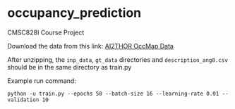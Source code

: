 # occupancy_prediction
CMSC828I Course Project

Download the data from this link: [AI2THOR OccMap Data](https://obj.umiacs.umd.edu/shareddata/AI2THOROccMapData.zip)

After unzipping, the `inp_data`, `gt_data` directories and `description_ang0.csv` should be in the same directory as train.py

Example run command:
```
python -u train.py --epochs 50 --batch-size 16 --learning-rate 0.01 --validation 10
``` 
